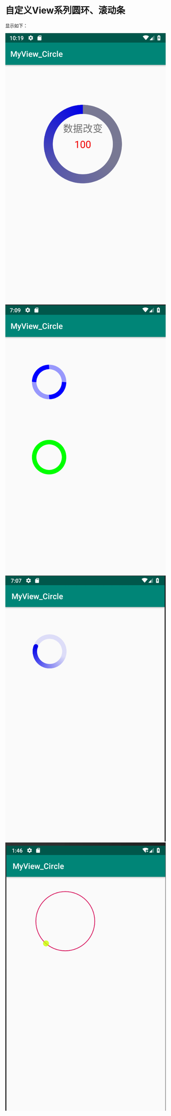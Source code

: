
# 自定义View系列圆环、滚动条

显示如下：

<div align=center>

<img src="https://github.com/eirunye/MyView_Circle_Leaning/blob/master/img/%E5%9C%86%E7%8E%AF%E5%8A%A8%E7%94%BB.png">
<img src="https://github.com/eirunye/MyView_Circle_Leaning/blob/master/img/%E5%9C%86%E7%8E%AF.png">
<img src="https://github.com/eirunye/MyView_Circle_Leaning/blob/master/img/%E6%BB%9A%E5%8A%A8%E6%9D%A1.png">
<img src="https://github.com/eirunye/MyView_Circle_Leaning/blob/master/img/%E5%9C%86%E7%82%B9%E5%9B%B4%E7%BB%95%E5%9C%86%E8%BD%AC.png">

</div>


